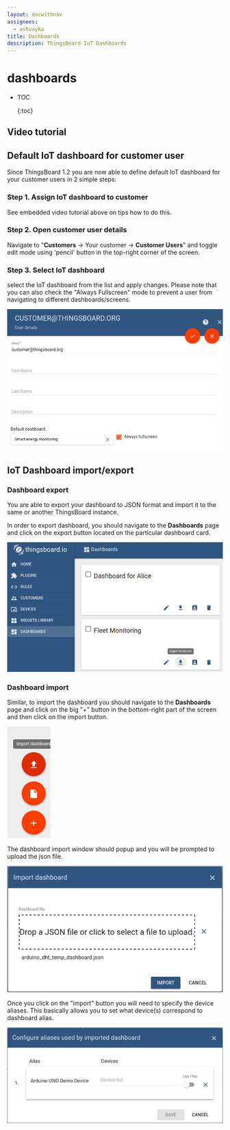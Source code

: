 ```yaml
---
layout: docwithnav
assignees:
  - ashvayka
title: Dashboards
description: ThingsBoard IoT Dashboards
---
```


# dashboards

* TOC

  {:toc}

## Video tutorial

## Default IoT dashboard for customer user

Since ThingsBoard 1.2 you are now able to define default IoT dashboard for your customer users in 2 simple steps:

### Step 1. Assign IoT dashboard to customer

See embedded video tutorial above on tips how to do this.

### Step 2. Open customer user details

Navigate to "**Customers** -&gt; Your customer -&gt; **Customer Users**" and toggle edit mode using 'pencil' button in the top-right corner of the screen.

### Step 3. Select IoT dashboard

select the IoT dashboard from the list and apply changes. Please note that you can also check the "Always Fullscreen" mode to prevent a user from navigating to different dashboards/screens.

![image](../../../.gitbook/assets/default-dashboard.png)

## IoT Dashboard import/export

### Dashboard export

You are able to export your dashboard to JSON format and import it to the same or another ThingsBoard instance.

In order to export dashboard, you should navigate to the **Dashboards** page and click on the export button located on the particular dashboard card.

![image](../../../.gitbook/assets/export-dashboard%20%281%29.png)

### Dashboard import

Similar, to import the dashboard you should navigate to the **Dashboards** page and click on the big "+" button in the bottom-right part of the screen and then click on the import button.

![image](../../../.gitbook/assets/import-dashboard.png)

The dashboard import window should popup and you will be prompted to upload the json file.

![image](../../../.gitbook/assets/import-dashboard-window.png)

Once you click on the "import" button you will need to specify the device aliases. This basically allows you to set what device\(s\) correspond to dashboard alias.

![image](../../../.gitbook/assets/import-dashboard-aliases.png)

